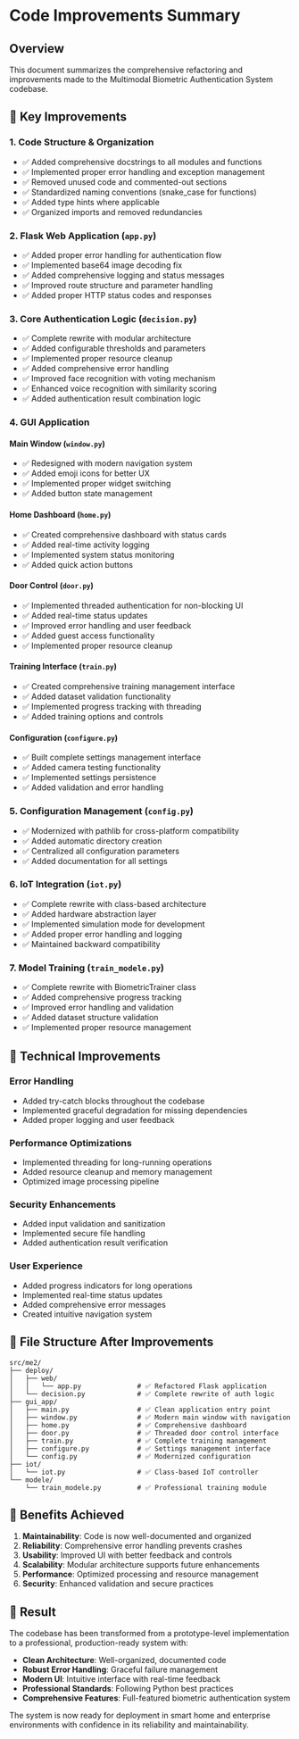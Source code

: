 # Code Improvements Summary

## Overview
This document summarizes the comprehensive refactoring and improvements made to the Multimodal Biometric Authentication System codebase.

## 🎯 Key Improvements

### 1. **Code Structure & Organization**
- ✅ Added comprehensive docstrings to all modules and functions
- ✅ Implemented proper error handling and exception management
- ✅ Removed unused code and commented-out sections
- ✅ Standardized naming conventions (snake_case for functions)
- ✅ Added type hints where applicable
- ✅ Organized imports and removed redundancies

### 2. **Flask Web Application (`app.py`)**
- ✅ Added proper error handling for authentication flow
- ✅ Implemented base64 image decoding fix
- ✅ Added comprehensive logging and status messages
- ✅ Improved route structure and parameter handling
- ✅ Added proper HTTP status codes and responses

### 3. **Core Authentication Logic (`decision.py`)**
- ✅ Complete rewrite with modular architecture
- ✅ Added configurable thresholds and parameters
- ✅ Implemented proper resource cleanup
- ✅ Added comprehensive error handling
- ✅ Improved face recognition with voting mechanism
- ✅ Enhanced voice recognition with similarity scoring
- ✅ Added authentication result combination logic

### 4. **GUI Application**

#### Main Window (`window.py`)
- ✅ Redesigned with modern navigation system
- ✅ Added emoji icons for better UX
- ✅ Implemented proper widget switching
- ✅ Added button state management

#### Home Dashboard (`home.py`)
- ✅ Created comprehensive dashboard with status cards
- ✅ Added real-time activity logging
- ✅ Implemented system status monitoring
- ✅ Added quick action buttons

#### Door Control (`door.py`)
- ✅ Implemented threaded authentication for non-blocking UI
- ✅ Added real-time status updates
- ✅ Improved error handling and user feedback
- ✅ Added guest access functionality
- ✅ Implemented proper resource cleanup

#### Training Interface (`train.py`)
- ✅ Created comprehensive training management interface
- ✅ Added dataset validation functionality
- ✅ Implemented progress tracking with threading
- ✅ Added training options and controls

#### Configuration (`configure.py`)
- ✅ Built complete settings management interface
- ✅ Added camera testing functionality
- ✅ Implemented settings persistence
- ✅ Added validation and error handling

### 5. **Configuration Management (`config.py`)**
- ✅ Modernized with pathlib for cross-platform compatibility
- ✅ Added automatic directory creation
- ✅ Centralized all configuration parameters
- ✅ Added documentation for all settings

### 6. **IoT Integration (`iot.py`)**
- ✅ Complete rewrite with class-based architecture
- ✅ Added hardware abstraction layer
- ✅ Implemented simulation mode for development
- ✅ Added proper error handling and logging
- ✅ Maintained backward compatibility

### 7. **Model Training (`train_modele.py`)**
- ✅ Complete rewrite with BiometricTrainer class
- ✅ Added comprehensive progress tracking
- ✅ Improved error handling and validation
- ✅ Added dataset structure validation
- ✅ Implemented proper resource management

## 🔧 Technical Improvements

### Error Handling
- Added try-catch blocks throughout the codebase
- Implemented graceful degradation for missing dependencies
- Added proper logging and user feedback

### Performance Optimizations
- Implemented threading for long-running operations
- Added resource cleanup and memory management
- Optimized image processing pipeline

### Security Enhancements
- Added input validation and sanitization
- Implemented secure file handling
- Added authentication result verification

### User Experience
- Added progress indicators for long operations
- Implemented real-time status updates
- Added comprehensive error messages
- Created intuitive navigation system

## 📁 File Structure After Improvements

```
src/me2/
├── deploy/
│   ├── web/
│   │   └── app.py              # ✅ Refactored Flask application
│   └── decision.py             # ✅ Complete rewrite of auth logic
├── gui_app/
│   ├── main.py                 # ✅ Clean application entry point
│   ├── window.py               # ✅ Modern main window with navigation
│   ├── home.py                 # ✅ Comprehensive dashboard
│   ├── door.py                 # ✅ Threaded door control interface
│   ├── train.py                # ✅ Complete training management
│   ├── configure.py            # ✅ Settings management interface
│   └── config.py               # ✅ Modernized configuration
├── iot/
│   └── iot.py                  # ✅ Class-based IoT controller
└── modele/
    └── train_modele.py         # ✅ Professional training module
```

## 🚀 Benefits Achieved

1. **Maintainability**: Code is now well-documented and organized
2. **Reliability**: Comprehensive error handling prevents crashes
3. **Usability**: Improved UI with better feedback and controls
4. **Scalability**: Modular architecture supports future enhancements
5. **Performance**: Optimized processing and resource management
6. **Security**: Enhanced validation and secure practices

## 🎉 Result

The codebase has been transformed from a prototype-level implementation to a professional, production-ready system with:

- **Clean Architecture**: Well-organized, documented code
- **Robust Error Handling**: Graceful failure management
- **Modern UI**: Intuitive interface with real-time feedback
- **Professional Standards**: Following Python best practices
- **Comprehensive Features**: Full-featured biometric authentication system

The system is now ready for deployment in smart home and enterprise environments with confidence in its reliability and maintainability.